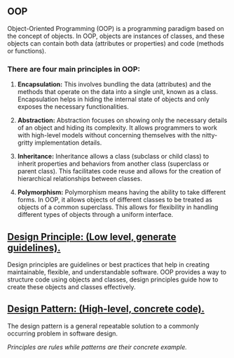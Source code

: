 ## OOP
Object-Oriented Programming (OOP) is a programming paradigm based on the concept of objects.  In OOP, objects are instances of classes, and these objects can contain both data (attributes or properties) and code (methods or functions).

### There are four main principles in OOP:
1. **Encapsulation:** This involves bundling the data (attributes) and the methods that operate on the data into a single unit, known as a class. Encapsulation helps in hiding the internal state of objects and only exposes the necessary functionalities.

2. **Abstraction:** Abstraction focuses on showing only the necessary details of an object and hiding its complexity. It allows programmers to work with high-level models without concerning themselves with the nitty-gritty implementation details.

3. **Inheritance:** Inheritance allows a class (subclass or child class) to inherit properties and behaviors from another class (superclass or parent class). This facilitates code reuse and allows for the creation of hierarchical relationships between classes.

4. **Polymorphism:** Polymorphism means having the ability to take different forms. In OOP, it allows objects of different classes to be treated as objects of a common superclass. This allows for flexibility in handling different types of objects through a uniform interface.



## [Design Principle: (Low level, generate guidelines).](./DesignPrinciple/README.md)
Design principles are guidelines or best practices that help in creating maintainable, flexible, and understandable software.
OOP provides a way to structure code using objects and classes, design principles guide how to create these objects and classes effectively. 


## [Design Pattern: (High-level, concrete code).](./DesignPattern/README.md)
The design pattern is a general repeatable solution to a commonly occurring problem in software design.

_Principles are rules while patterns are their concrete example._

